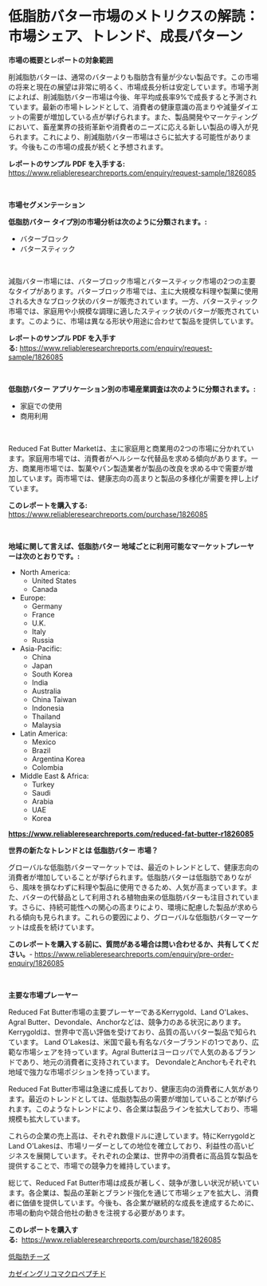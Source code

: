 <p><h1>低脂肪バター市場のメトリクスの解読：市場シェア、トレンド、成長パターン</h1></p><p><strong>市場の概要とレポートの対象範囲</strong></p>
<p><p>削減脂肪バターは、通常のバターよりも脂肪含有量が少ない製品です。この市場の将来と現在の展望は非常に明るく、市場成長分析は安定しています。市場予測によれば、削減脂肪バター市場は今後、年平均成長率9%で成長すると予測されています。最新の市場トレンドとして、消費者の健康意識の高まりや減量ダイエットの需要が増加している点が挙げられます。また、製品開発やマーケティングにおいて、畜産業界の技術革新や消費者のニーズに応える新しい製品の導入が見られます。これにより、削減脂肪バター市場はさらに拡大する可能性があります。今後もこの市場の成長が続くと予想されます。</p></p>
<p><strong>レポートのサンプル PDF を入手する:</strong> <a href="https://www.reliableresearchreports.com/enquiry/request-sample/1826085">https://www.reliableresearchreports.com/enquiry/request-sample/1826085</a></p>
<p>&nbsp;</p>
<p><strong>市場セグメンテーション</strong></p>
<p><strong>低脂肪バター タイプ別の市場分析は次のように分類されます。:</strong></p>
<p><ul><li>バターブロック</li><li>バタースティック</li></ul></p>
<p>&nbsp;</p>
<p><p>減脂バター市場には、バターブロック市場とバタースティック市場の2つの主要なタイプがあります。バターブロック市場では、主に大規模な料理や製菓に使用される大きなブロック状のバターが販売されています。一方、バタースティック市場では、家庭用や小規模な調理に適したスティック状のバターが販売されています。このように、市場は異なる形状や用途に合わせて製品を提供しています。</p></p>
<p><strong>レポートのサンプル PDF を入手する:</strong>&nbsp;<a href="https://www.reliableresearchreports.com/enquiry/request-sample/1826085">https://www.reliableresearchreports.com/enquiry/request-sample/1826085</a></p>
<p>&nbsp;</p>
<p><strong> 低脂肪バター アプリケーション別の市場産業調査は次のように分類されます。:</strong></p>
<p><ul><li>家庭での使用</li><li>商用利用</li></ul></p>
<p>&nbsp;</p>
<p><p>Reduced Fat Butter Marketは、主に家庭用と商業用の2つの市場に分かれています。家庭用市場では、消費者がヘルシーな代替品を求める傾向があります。一方、商業用市場では、製菓やパン製造業者が製品の改良を求める中で需要が増加しています。両市場では、健康志向の高まりと製品の多様化が需要を押し上げています。</p></p>
<p><strong>このレポートを購入する:</strong>&nbsp; <a href="https://www.reliableresearchreports.com/purchase/1826085">https://www.reliableresearchreports.com/purchase/1826085</a></p>
<p>&nbsp;</p>
<p><strong>地域に関して言えば、低脂肪バター 地域ごとに利用可能なマーケットプレーヤーは次のとおりです。:</strong></p>
<p><ul>
    <li>
        North America:
        <ul>
            <li>United States</li>
            <li>Canada</li>
        </ul>
    </li>
    <li>
        Europe:
        <ul>
            <li>Germany</li>
            <li>France</li>
            <li>U.K.</li>
            <li>Italy</li>
            <li>Russia</li>
        </ul>
    </li>
    <li>
        Asia-Pacific:
        <ul>
            <li>China</li>
            <li>Japan</li>
            <li>South Korea</li>
            <li>India</li>
            <li>Australia</li>
            <li>China Taiwan</li>
            <li>Indonesia</li>
            <li>Thailand</li>
            <li>Malaysia</li>
        </ul>
    </li>
    <li>
        Latin America:
        <ul>
            <li>Mexico</li>
            <li>Brazil</li>
            <li>Argentina Korea</li>
            <li>Colombia</li>
        </ul>
    </li>
    <li>
        Middle East & Africa:
        <ul>
            <li>Turkey</li>
            <li>Saudi</li>
            <li>Arabia</li>
            <li>UAE</li>
            <li>Korea</li>
        </ul>
    </li>
    </ul></p>
<p><strong><a href="https://www.reliableresearchreports.com/reduced-fat-butter-r1826085">https://www.reliableresearchreports.com/reduced-fat-butter-r1826085</a></strong>&nbsp;</p>
<p><strong>世界の新たなトレンドとは 低脂肪バター 市場？</strong></p>
<p><p>グローバルな低脂肪バターマーケットでは、最近のトレンドとして、健康志向の消費者が増加していることが挙げられます。低脂肪バターは低脂肪でありながら、風味を損なわずに料理や製品に使用できるため、人気が高まっています。また、バターの代替品として利用される植物由来の低脂肪バターも注目されています。さらに、持続可能性への関心の高まりにより、環境に配慮した製品が求められる傾向も見られます。これらの要因により、グローバルな低脂肪バターマーケットは成長を続けています。</p></p>
<p><strong>このレポートを購入する前に、質問がある場合は問い合わせるか、共有してください。</strong>- <a href="https://www.reliableresearchreports.com/enquiry/pre-order-enquiry/1826085">https://www.reliableresearchreports.com/enquiry/pre-order-enquiry/1826085</a></p>
<p>&nbsp;</p>
<p><strong>主要な市場プレーヤー</strong></p>
<p><p>Reduced Fat Butter市場の主要プレーヤーであるKerrygold、Land O'Lakes、Agral Butter、Devondale、Anchorなどは、競争力のある状況にあります。 Kerrygoldは、世界中で高い評価を受けており、品質の高いバター製品で知られています。 Land O'Lakesは、米国で最も有名なバターブランドの1つであり、広範な市場シェアを持っています。Agral Butterはヨーロッパで人気のあるブランドであり、地元の消費者に支持されています。 DevondaleとAnchorもそれぞれ地域で強力な市場ポジションを持っています。</p><p>Reduced Fat Butter市場は急速に成長しており、健康志向の消費者に人気があります。最近のトレンドとしては、低脂肪製品の需要が増加していることが挙げられます。このようなトレンドにより、各企業は製品ラインを拡大しており、市場規模も拡大しています。</p><p>これらの企業の売上高は、それぞれ数億ドルに達しています。特にKerrygoldとLand O'Lakesは、市場リーダーとしての地位を確立しており、利益性の高いビジネスを展開しています。それぞれの企業は、世界中の消費者に高品質な製品を提供することで、市場での競争力を維持しています。</p><p>総じて、Reduced Fat Butter市場は成長が著しく、競争が激しい状況が続いています。各企業は、製品の革新とブランド強化を通じて市場シェアを拡大し、消費者に価値を提供しています。今後も、各企業が継続的な成長を達成するために、市場の動向や競合他社の動きを注視する必要があります。</p></p>
<p><strong>このレポートを購入する:</strong>&nbsp;&nbsp;<a href="https://www.reliableresearchreports.com/purchase/1826085">https://www.reliableresearchreports.com/purchase/1826085</a></p>
<p><p><a href="https://github.com/KaydenJohns1964/Market-Research-Report-List-1/blob/main/396599531801.md">低脂肪チーズ</a></p><p><a href="https://github.com/marbadji/Market-Research-Report-List-1/blob/main/914258631800.md">カゼイングリコマクロペプチド</a></p></p>